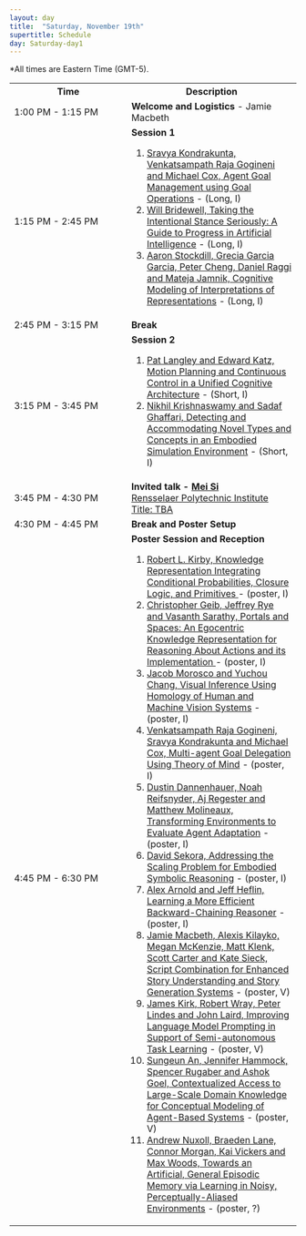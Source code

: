 ```yaml
---
layout: day
title:  "Saturday, November 19th"
supertitle: Schedule
day: Saturday-day1
---
```

*All times are Eastern Time (GMT-5). 

<!--
This day's session talks are available on YouTube
at
[ACS 2021 Day 1](https://www.youtube.com/playlist?list=PL-1wKlUbAzGSlUlf92yCfbYlUV8WWkuFT).
Invited talks are linked directly as shown below.

Paper PDFs are available by clicking on talk titles. For slides, click on
(S) after title, or look in the corresponding Slack channel.
-->



<table>
<tr>
<th width=190px> Time </th>
<th> Description </th>
</tr>
<tr>
<td> <span class="schedtime"> 1:00 PM - 1:15 PM </span></td>
<td>  <b> Welcome and Logistics </b> - Jamie Macbeth </td>
</tr>

<tr>
  <td id="session1"> <span class="schedtime"> 1:15 PM - 2:45 PM </span></td><td> <b> Session 1 </b>
<!-- ###### Chaired by TBD -->

<!-- format from 2021, will we have slides? -->
  <!--

  <ol>
   <li> <a href="{{site.baseurl}}/data/ACS-21_paper_6.pdf">An Analysis and
  Comparison of ACT-R and Soar</a> - <a href="{{site.baseurl}}/data/slides/paper06-slides-laird.pdf">(S)</a>, John Laird. <a
  onClick="goToSlackChannel(6)"> (on Slack #paper06-laird)</a></li>
   <li> <a href="{{site.baseurl}}/data/ACS-21_paper_9.pdf">Deep Goal
  Reasoning: An Analysis</a> - <a href="{{site.baseurl}}/data/slides/paper09-slides-yuan.pdf">(S)</a>, Weihang Yuan and Hector Munoz-Avila. <a
  onClick="goToSlackChannel(9)"> (on Slack #paper09-yuan)</a></li>
   <li> <a href="{{site.baseurl}}/data/ACS-21_paper_33.pdf">Scaling Challenges in
    Explanatory Reasoning</a> - <a href="{{site.baseurl}}/data/slides/paper33-slides-langley.pdf">(S)</a>,  Pat Langley and Mohan Sridharan.<a
  onClick="goToSlackChannel(33)"> (on Slack #paper33-langley)</a></li>
  </ol>
-->

  <ol>
   <li> <a href="{{site.baseurl}}/data/ACS-22_paper_9367.pdf">Sravya Kondrakunta, Venkatsampath Raja Gogineni and Michael Cox, Agent Goal Management using Goal Operations</a> - (Long, I)</li>
    <li> <a href="{{site.baseurl}}/data/ACS-22_paper_8679.pdf">Will Bridewell, Taking the Intentional Stance Seriously: A Guide to Progress in Artificial Intelligence</a> - (Long, I)</li>
    <li> <a href="{{site.baseurl}}/data/ACS-22_paper_4252.pdf">Aaron Stockdill, Grecia Garcia Garcia, Peter Cheng, Daniel Raggi and Mateja Jamnik, Cognitive Modeling of Interpretations of Representations</a> - (Long, I)</li>
  </ol>
  
  </td>
</tr>
<tr>
  <td> <span class="schedtime"> 2:45 PM - 3:15 PM </span></td>
  <td>  <b> Break</b> </td>
</tr>
<tr>
  <td id="session2"> <span class="schedtime"> 3:15 PM - 3:45 PM </span></td><td> <b> Session 2 </b>
<!-- ###### Chaired by TBD -->

  <ol>
   <li> <a href="{{site.baseurl}}/data/ACS-22_paper_396.pdf">Pat Langley and Edward Katz, Motion Planning and Continuous Control in a Unified Cognitive Architecture</a> - (Short, I)</li>
    <!-- Nikhil Krishnaswamy.  "I will be attending remotely, but Sadaf is planning to be there in person.  We will share the presentation of our paper.  However, I am giving a virtual tutorial at AACL on November 20th.  I'm not sure what time of day I need to be at that, but it will be 3 hours, so I would request that our talk at ACS not be scheduled on November 20." -->
   <li> <a href="{{site.baseurl}}/data/ACS-22_paper_3157.pdf">Nikhil Krishnaswamy and Sadaf Ghaffari, Detecting and Accommodating Novel Types and Concepts in an Embodied Simulation Environment</a> - (Short, I)</li>
  </ol>
  
  </td>
</tr>

<tr>
  <td> <span class="schedtime"> 3:45 PM - 4:30 PM </span></td>
  <td> <b>  Invited talk - <a href="{{site.baseurl}}/speakers/mei_si/"> Mei Si</a>   </b><br>
<a href="https://faculty.rpi.edu/mei-si">Rensselaer Polytechnic Institute</a><br>
<a href="{{site.baseurl}}/talks/#mei_si">Title: TBA</a> 
    
<!-- Invited talk example from last year -->
<!--
<a href="{{site.baseurl}}/speakers/gerd_gigerenzer/"> Gerd
Gigerenzer</a>   </b><br>
<a href="https://www.mpib-berlin.mpg.de/staff/gerd-gigerenzer">Director of
the Harding Center for Risk Literacy, University of Potsdam</a><br>
<a href="{{site.baseurl}}/talks/#gigerenzer">Psychological AI: Simplicity and Transparency in Prediction</a> 
- <a href="{{site.baseurl}}/data/slides/invited-Gigerenzer-slides.pdf">(S)</a>
 <a onClick="goToSlackChannel(101)"> (on Slack #invited01-gigerenzer)</a>
 or <a
 href="https://www.youtube.com/watch?v=AYBFA2rUhrE&list=PL-1wKlUbAzGSdwkBuFJhELkCQ6Hz9u60C&index=4">View
 on YouTube</a>
-->

  </td>
</tr>
<tr>
  <td> <span class="schedtime"> 4:30 PM - 4:45 PM </span></td>
  <td>  <b> Break and Poster Setup</b> </td>
</tr>
<tr>
  <td id="session2"> <span class="schedtime"> 4:45 PM - 6:30 PM </span></td><td> <b> Poster Session and Reception </b>
<!-- ###### Chaired by TBD -->

  <ol>
   <li> <a href="{{site.baseurl}}/data/ACS-22_paper_168.pdf">Robert L. Kirby, Knowledge Representation Integrating Conditional Probabilities, Closure Logic, and Primitives </a> - (poster, I)</li>
   <li> <a href="{{site.baseurl}}/data/ACS-22_paper_757.pdf">	Christopher Geib, Jeffrey Rye and Vasanth Sarathy, Portals and Spaces: An Egocentric Knowledge Representation for Reasoning About Actions and its Implementation </a> - (poster, I)</li>
   <li> <a href="{{site.baseurl}}/data/ACS-22_paper_1019.pdf">Jacob Morosco and Yuchou Chang, Visual Inference Using Homology of Human and Machine Vision Systems</a> - (poster, I)</li>
    <li> <a href="{{site.baseurl}}/data/ACS-22_paper_1124.pdf">Venkatsampath Raja Gogineni, Sravya Kondrakunta and Michael Cox, Multi-agent Goal Delegation Using Theory of Mind</a> - (poster, I)</li>
    <li> <a href="{{site.baseurl}}/data/ACS-22_paper_1545.pdf">Dustin Dannenhauer, Noah Reifsnyder, Aj Regester and Matthew Molineaux, Transforming Environments to Evaluate Agent Adaptation</a> - (poster, I)</li>
    <li> <a href="{{site.baseurl}}/data/ACS-22_paper_1568.pdf">David Sekora, Addressing the Scaling Problem for Embodied Symbolic Reasoning</a> - (poster, I)</li>
    <li> <a href="{{site.baseurl}}/data/ACS-22_paper_1694.pdf">Alex Arnold and Jeff Heflin, Learning a More Efficient Backward-Chaining Reasoner</a> - (poster, I)</li>
    <li> <a href="{{site.baseurl}}/data/ACS-22_paper_1217.pdf">Jamie Macbeth, Alexis Kilayko, Megan McKenzie, Matt Klenk, Scott Carter and Kate Sieck, Script Combination for Enhanced Story Understanding and Story Generation Systems</a> - (poster, V)</li>
    <li> <a href="{{site.baseurl}}/data/ACS-22_paper_3723.pdf">James Kirk, Robert Wray, Peter Lindes and John Laird, Improving Language Model Prompting in Support of Semi-autonomous Task Learning</a> - (poster, V)</li>
    <li> <a href="{{site.baseurl}}/data/ACS-22_paper_9282.pdf">Sungeun An, Jennifer Hammock, Spencer Rugaber and Ashok Goel, Contextualized Access to Large-Scale Domain Knowledge for Conceptual Modeling of Agent-Based Systems</a> - (poster, V)</li>  
    <li> <a href="{{site.baseurl}}/data/ACS-22_paper_7339.pdf">Andrew Nuxoll, Braeden Lane, Connor Morgan, Kai Vickers and Max Woods, Towards an Artificial, General Episodic Memory via Learning in Noisy, Perceptually-Aliased Environments</a> - (poster, ?)</li>    
  </ol>
  
  </td>
</tr>

</table>
